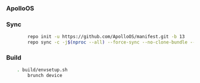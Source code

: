 ### ApolloOS ###

### Sync ###
```bash
        repo init -u https://github.com/ApolloOS/manifest.git -b 13
        repo sync -c -j$(nproc --all) --force-sync --no-clone-bundle --no-tags
```

### Build ###
```bash
	. build/envsetup.sh
        brunch device
```

